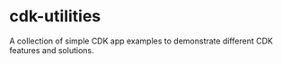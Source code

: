 # cdk-utilities

A collection of simple CDK app examples to demonstrate different CDK features and solutions.
